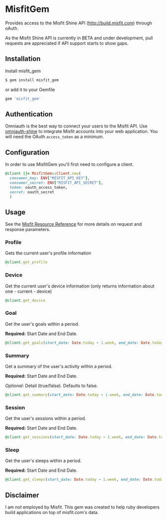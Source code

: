 MisfitGem
==========

Provides access to the Misfit Shine API (http://build.misfit.com) through oAuth.

As the Misfit Shine API is currently in BETA and under development, pull requests are appreciated if API support starts to show gaps.

## Installation

Install misfit_gem

```bash
$ gem install misfit_gem
```

or add it to your Gemfile

```ruby
gem 'misfit_gem'
```

## Authentication

Omniauth is the best way to connect your users to the Misfit API. Use [omniauth-shine](https://github.com/socialworkout/omniauth-shine) to integrate Misfit accounts into your web application. You will need the OAuth `access_token` as a minimum.

## Configuration

In order to use MisfitGem you'll first need to configure a client.

```ruby
@client ||= MisfitGem::Client.new(
  consumer_key: ENV["MISFIT_API_KEY"],
  consumer_secret: ENV["MISFIT_API_SECRET"],
  token: oauth_access_token,
  secret: oauth_secret
  )
```

## Usage

See the [Misfit Resource Reference](https://build.misfit.com/docs/references#APIReferences-ResourceServerAPIs) for more details on request and response parameters.

### Profile

Gets the current user's profile information

```ruby
@client.get_profile
```

### Device

Get the current user's device information (only returns information about one - current - device)

```ruby
@client.get_device
```

### Goal

Get the user's goals within a period. 

**Required:** Start Date and End Date.

```ruby
@client.get_goals(start_date: Date.today - 1.week, end_date: Date.today)
```

### Summary

Get a summary of the user's activity within a period.

**Required:** Start Date and End Date.

*Optional:* Detail (true/false). Defaults to false.

```ruby
@client.get_summary(start_date: Date.today - 1.week, end_date: Date.today, detail: true)
```

### Session

Get the user's sessions within a period. 

**Required:** Start Date and End Date.

```ruby
@client.get_sessions(start_date: Date.today - 1.week, end_date: Date.today)
```

### Sleep

Get the user's sleeps within a period. 

**Required:** Start Date and End Date.

```ruby
@client.get_sleeps(start_date: Date.today - 1.week, end_date: Date.today)
```

## Disclaimer

I am not employed by Misfit. This gem was created to help ruby developers build applications on top of misfit.com's data.
